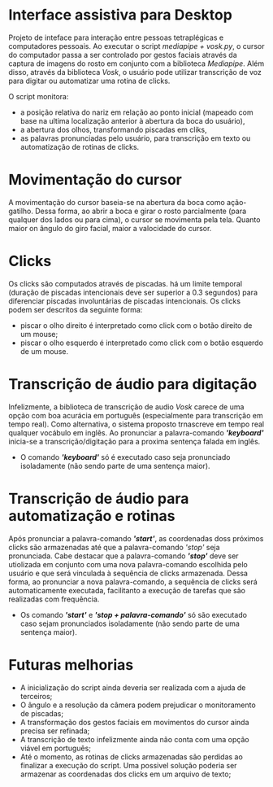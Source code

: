 # Interface assistiva para Desktop
Projeto de inteface para interação entre pessoas tetraplégicas e computadores pessoais. Ao executar o script _mediapipe + vosk.py_,  o cursor do computador passa a ser controlado por gestos faciais através da captura de imagens do rosto em conjunto com a biblioteca _Mediapipe_. Além disso, através da biblioteca _Vosk_, o usuário pode utilizar transcrição de voz para digitar ou automatizar uma rotina de clicks. 


O script monitora:
- a posição relativa do nariz em relação ao ponto inicial (mapeado com base na ultima localização anterior à abertura da boca do usuário),
- a abertura dos olhos, transformando piscadas em cliks,
- as palavras pronunciadas pelo usuário, para transcrição em texto ou automatização de rotinas de clicks.


# Movimentação do cursor

A movimentação do cursor baseia-se na abertura da boca como ação-gatilho. Dessa forma, ao abrir a boca e girar o rosto parcialmente (para qualquer dos lados ou para cima), o cursor se movimenta pela tela. Quanto maior on ângulo do giro facial, maior a valocidade do cursor.


# Clicks

Os clicks são computados através de piscadas. há um limite temporal (duração de piscadas intencionais deve ser superior a 0.3 segundos) para  diferenciar piscadas involuntárias de piscadas intencionais. Os clicks podem ser descritos da seguinte forma:
- piscar o olho direito é interpretado como click com o botão direito de um mouse;
- piscar o olho esquerdo é interpretado como click com o botão esquerdo de um mouse.

# Transcrição de áudio para digitação

Infelizmente, a biblioteca de transcrição de audio _Vosk_ carece de uma opção com boa acurácia em português (especialmente para transcrição em tempo real). Como alternativa, o sistema proposto trnascreve em tempo real qualquer vocábulo em inglês. Ao pronunciar a palavra-comando **_'keyboard'_** inicia-se a transcrição/digitação para a proxima sentença falada em inglês.
- O comando **_'keyboard'_** só é executado caso seja pronunciado isoladamente (não sendo parte de uma sentença maior).

# Transcrição de áudio para automatização e rotinas

Após pronunciar a palavra-comando **_'start'_**, as coordenadas doss próximos clicks são armazenadas até que a  palavra-comando _'stop'_ seja pronunciada.
Cabe destacar que a palavra-comando **_'stop'_** deve ser utiolizada em conjunto com uma nova palavra-comando escolhida pelo usuário e que será vinculada à sequência de clicks armazenada.
Dessa forma, ao pronunciar a nova palavra-comando, a sequência de clicks será automaticamente executada, facilitanto a execução de tarefas que são realizadas com frequência.

- Os comando **_'start'_** e **_'stop + palavra-comando'_** só são executado caso sejam pronunciados isoladamente (não sendo parte de uma sentença maior).

# Futuras melhorias

- A inicialização do script ainda deveria ser realizada com a ajuda de terceiros;
- O ângulo e a resolução da câmera podem prejudicar o monitoramento de piscadas;
- A transformação dos gestos faciais em movimentos do cursor ainda precisa ser refinada;
- A transcrição de texto infelizmente ainda não conta com uma opção viável em português;
- Até o momento, as rotinas de clicks armazenadas são perdidas ao finalizar a execução do script. Uma possivel solução poderia ser armazenar as coordenadas dos clicks em um arquivo de texto;




